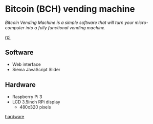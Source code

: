 # Bitcoin (BCH) vending machine

*Bitcoin Vending Machine is a simple software that will turn your micro-computer into a fully functional vending machine.*

[rpi](http://image.noelshack.com/fichiers/2018/24/2/1528771436-rpi.jpeg)

## Software

- Web interface
- Siema JavaScript Slider

## Hardware

- Raspberry Pi 3
- LCD 3.5inch RPi display
    - 480x320 pixels

[hardware](http://image.noelshack.com/fichiers/2018/24/2/1528771434-hardware.jpeg)